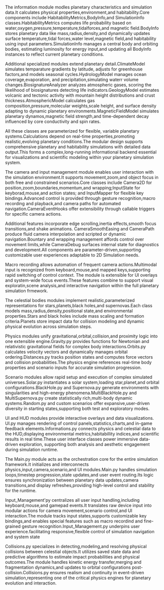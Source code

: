 The information module modles planetary characteristics and simulation data.It calculates physical properties,environment,and habitability.Core components include HabitabilityMetrics,BodyInfo,and SimulationInfo classes.HabitabilityMetrics computes life probability based on water,oxygen,pressure,temperature,tidalforces,and magnetic field.BodyInfo stores planetary data like mass,radius,density,and dynamically updates surface temperature,tidal forces,water level,magnetic field,and habitability using input parameters.SimulationInfo manages a central body and orbiting bodies, estimating luminosity for energy input,and updating all BodyInfo instances to reflect current planetary conditions.

Additional specialized modules extend planetary detail.ClimateModel simulates temparature gradients by latitude, adjusts for greenhouse factors,and models seasonal cycles.HydrologyModel manages ocean coverage,evaporation, and precipitation,simulating waterr volume changes.BiosignatureAnalyzer analyzes atmospheric gases, scoring the likelihood of biosignatures detecting life indicators.GeologyModel estimates volcanic and tectonic activity with mountain height distributions and crust thickness.AtmosphericModel calculates gas composition,pressure,molecular weights,scale height, and surface density adapting to dynamic planetary environments.MagneticFieldModel simulates planetary dynamos,magnetic field strength,and time-dependent decay influenced by core conductivity and spin rates.

All these classes are parameterized for flexible, variable planetary systems.Calculations depend on real-time properties,promoting realistic,evolving planetary conditions.The modular design supports comprehensive planetary and habitability simulations with detailed data output.This forms a complex,long-running informational backend essential for visualizations and scientific modeling within your planetary simulation system.

The camera and input management module enables user interaction with the simulation environment.It supports movement,zoom,and object focus in both free and constrained scenarios.Core classes include Camera2D for position,zoom,boundaries,momentum,and wrapping;InputState for keyborad,mouse,and action states; and InputMapper for flexible key bindings.Advanced control is provided through gesture recognition,macro recording and playback,and camera paths for automated navigation.CameraEventHooks offer extensibility through callable triggers for specific camera actions.

Additional features incorporate edge scrolling,inertia effects,smooth focus transitions,and shake animations.
CameraSmoothEasing and CameraPath produce fluid camera interpolation and scripted or dynamic navigation.Bountary and wrapping management affords control over movement limits,while CameraDebug surfaces internal state for diagnostics and development.All components are parameter-driven,supporting customizable user experiences adaptable to 2D Simulation needs.

Macro recording allows automation of frequent camera actions.Multimodal input is recognized from keyboard,mouse,and mapped keys,supporting rapid switching of control context. The module is extensible for UI overlays and system-wide focus events.These features combine to support visual exploratin,scene analysis,and interactive navigation within the full planetary simulation frmework.

The celestial bodies modules implement realistic,parameterized representations for stars,planets,black holes,and supernovas.Each class models mass,radius,density,positional state,and environmental properties.Stars and black holes include mass scaling and formation criteria.Planets store impact data for collision modeling and dynamic physical evolution across simulation steps.

Physics modules unify gravitational,orbital,collision,and proximity logic into one extensible engine.Gravity.py provides functions for Newtonian and relativistic gravitational fields for complex body interactions.Orbits.py calculates velocity vectors and dynamically manages orbital ordering.Distances.py tracks position states and computes force vectors and collision probabilities.The physics engine references real-time body properties and scenario inputs for accurate simulation progression.

Scenario modules allow rapid setup and execution of complex simulated universes.Solar.py instantiates a solar system,loading star,planet,and orbital configurations.BlackHole.py and Supernova.py generate environments with singularities and high-energy phenomena.MultiBlackHole.py and MultiSupernova.py create statistically rich,multi-body dynamic systems.Random.py and custom scenarios offer expansive,user-driven diversity in starting states,supporting both test and exploratory modes.

UI and HUD modules provide interactive overlays and data visualizations. UI.py manages rendering of control panels,statistics,charts,and in-game feedback elements.Informations.py connects physics and celestial data to the HUD,displaying environmental metrics,habitabillity indices,and scientific results in real time.These user interface classes power immersive data-driven exploration, supporting both analysis and aesthetic engagement during simulation runtime.

The Main.py module acts as the orchestration core for the entire simulation framework.It initializes and interconnects physics,input,camera,scenario,and UI modules.Main.py handles simulation loops,timestep progression,state updates,and user event routing.Its logic ensures synchronization between planetary data updates,camera transitions,and display refreshes,providing high-level control and stability for the runtime.

Input_Management'py centralizes all user input handling,including keyboard,mouse,and gamepad events.It translates raw device input into modular actions for camera movement,scenario control,and UI interaction.The module tracks input states,supports customizable key bindings,and enables special features such as macro recordind and fine-grained gesture recognition.Input_Management.py underpins user experience.facilitating responsive,flexible control of simulation navigation and system state

Collisions.py specializes in detecting,modeling,and resolving physical collisions between celestial objects.It utilizes saved state data and predictive algorithms to estimate impact probabilities and physical outcomes.The module handles kinetic energy transfer,merging and fragmentation dynamics,and updates to orbital configurations post-collision.Collisions.py ensures realism and continuity in event-driven simulation,representing one of the critical physics engines for planetary evolution and interaction.
